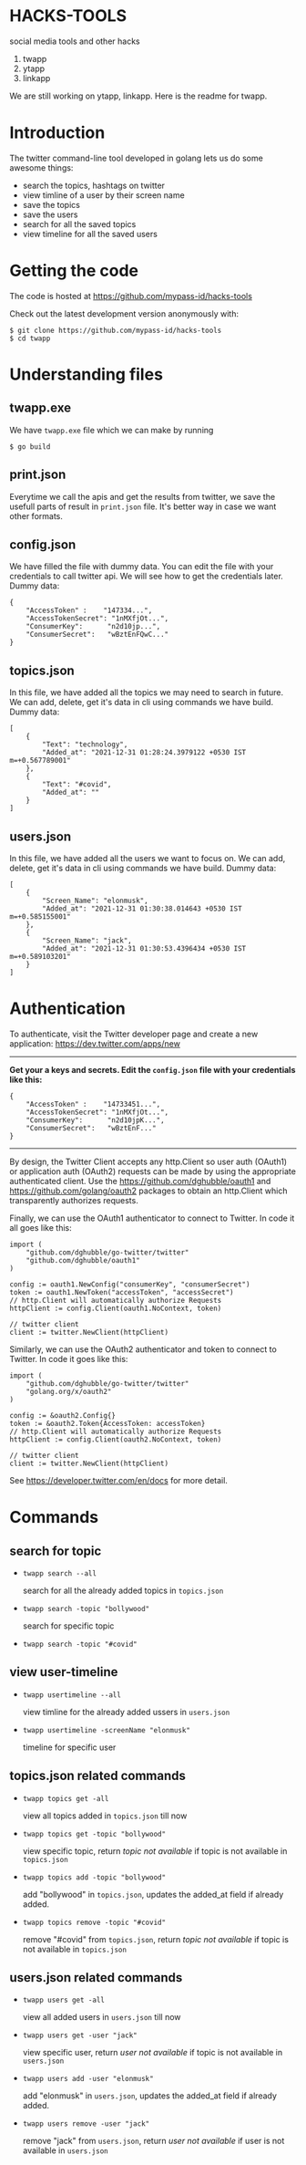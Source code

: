 # HACKS-TOOLS
social media tools and other hacks
1. twapp
2. ytapp
3. linkapp

We are still working on ytapp, linkapp. Here is the readme for twapp.
# Introduction
The twitter command-line tool developed in golang lets us do some awesome things:
   * search the topics, hashtags on twitter
   * view timline of a user by their screen name
   * save the topics
   * save the users
   * search for all the saved topics
   * view timeline for all  the saved users

# Getting the code
The code is hosted at https://github.com/mypass-id/hacks-tools

Check out the latest development version anonymously with:
```
$ git clone https://github.com/mypass-id/hacks-tools
$ cd twapp
```

# Understanding files
## twapp.exe
We have `twapp.exe` file which we can make by running
```
$ go build
```
## print.json
Everytime we call the apis and get the results from twitter, we save the usefull parts of result in `print.json` file. It's better way in case we want other formats.
## config.json
We have filled the file with dummy data. You can edit the file with your credentials to call twitter api. We will see how to get the credentials later.
Dummy data:
```
{
    "AccessToken" :    "147334...",
    "AccessTokenSecret": "1nMXfjOt...",
	"ConsumerKey":      "n2d10jp...",
	"ConsumerSecret":   "wBztEnFQwC..."
}
```

## topics.json
In this file, we have added all the topics we may need to search in future. We can add, delete, get it's data in cli using commands we have build.
Dummy data:
```
[
    {
        "Text": "technology",
        "Added_at": "2021-12-31 01:28:24.3979122 +0530 IST m=+0.567789001"
    },
    {
        "Text": "#covid",
        "Added_at": ""
    }
]
```

## users.json
In this file, we have added all the users we want to focus on. We can add, delete, get it's data in cli using commands we have build.
Dummy data:
```
[
    {
        "Screen_Name": "elonmusk",
        "Added_at": "2021-12-31 01:30:38.014643 +0530 IST m=+0.585155001"
    },
    {
        "Screen_Name": "jack",
        "Added_at": "2021-12-31 01:30:53.4396434 +0530 IST m=+0.589103201"
    }
]
```
# Authentication
To authenticate, visit the Twitter developer page and create a new application:
https://dev.twitter.com/apps/new

***
**Get your a keys and secrets.
Edit the `config.json` file with your credentials like this:**
```
{
    "AccessToken" :    "14733451...",
    "AccessTokenSecret": "1nMXfjOt...",
	"ConsumerKey":      "n2d10jpK...",
	"ConsumerSecret":   "wBztEnF..."
} 
```
***

By design, the Twitter Client accepts any http.Client so user auth (OAuth1) or application auth (OAuth2) requests can be made by using the appropriate authenticated client. Use the https://github.com/dghubble/oauth1 and https://github.com/golang/oauth2 packages to obtain an http.Client which transparently authorizes requests.

Finally, we can use the OAuth1 authenticator to connect to Twitter. In code it all goes like this:

```
import (
	"github.com/dghubble/go-twitter/twitter"
	"github.com/dghubble/oauth1"
)

config := oauth1.NewConfig("consumerKey", "consumerSecret")
token := oauth1.NewToken("accessToken", "accessSecret")
// http.Client will automatically authorize Requests
httpClient := config.Client(oauth1.NoContext, token)

// twitter client
client := twitter.NewClient(httpClient)
```
Similarly, we can use the OAuth2 authenticator and token to connect to Twitter. In code it goes like this:
```
import (
	"github.com/dghubble/go-twitter/twitter"
	"golang.org/x/oauth2"
)

config := &oauth2.Config{}
token := &oauth2.Token{AccessToken: accessToken}
// http.Client will automatically authorize Requests
httpClient := config.Client(oauth2.NoContext, token)

// twitter client
client := twitter.NewClient(httpClient)
```

See https://developer.twitter.com/en/docs for more detail.

# Commands

## search for topic
* `twapp search --all`

   search for all the already added topics in `topics.json`
   
* `twapp search -topic "bollywood"`
   
   search for specific topic
* `twapp search -topic "#covid"`
## view user-timeline
* `twapp usertimeline --all` 

   view timline for the already added ussers in `users.json`
* `twapp usertimeline -screenName "elonmusk"`
   
   timeline for specific user

## topics.json related commands
* `twapp topics get -all`

   view all topics added in `topics.json` till now
* `twapp topics get -topic "bollywood"`

   view specific topic, return *topic not available* if topic is not available in `topics.json`
* `twapp topics add -topic "bollywood"`

   add "bollywood" in `topics.json`, updates the added_at field if already added.
* `twapp topics remove -topic "#covid"`

   remove "#covid" from `topics.json`, return *topic not available* if topic is not available in `topics.json`
## users.json related commands
* `twapp users get -all`

   view all added users in `users.json` till now
* `twapp users get -user "jack"`

   view specific user, return *user not available* if topic is not available in `users.json`
* `twapp users add -user "elonmusk"`

   add "elonmusk" in `users.json`, updates the added_at field if already added.
* `twapp users remove -user "jack"`

   remove "jack" from `users.json`, return *user not available* if user is not available in `users.json`
   